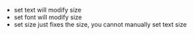 - set text will modify size
- set font will modify size
- set size just fixes the size, you cannot manually set text size
